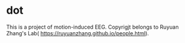 # dot
This is a project of motion-induced EEG. 
Copyrigjt belongs to Ruyuan Zhang's Lab( https://ruyuanzhang.github.io/people.html).

